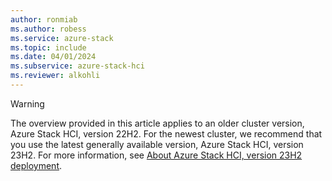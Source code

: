 ```yaml
---
author: ronmiab
ms.author: robess
ms.service: azure-stack
ms.topic: include
ms.date: 04/01/2024
ms.subservice: azure-stack-hci
ms.reviewer: alkohli
---
```


> [!WARNING]
> The overview provided in this article applies to an older cluster version, Azure Stack HCI, version 22H2. For the newest cluster, we recommend that you use the latest generally available version, Azure Stack HCI, version 23H2. For more information, see [About Azure Stack HCI, version 23H2 deployment](../deploy/deployment-introduction.md).
